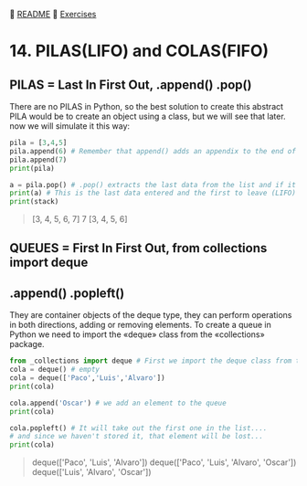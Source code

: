 :page_with_curl: [README](../README_en.md) :pencil: [Exercises](/tests/indicetests.md)

# 14. PILAS(LIFO) and COLAS(FIFO)
## PILAS = Last In First Out, .append() .pop()

There are no PILAS in Python, so the best solution to create this abstract PILA would be to create an object using a class,
but we will see that later.
now we will simulate it this way:

````python
pila = [3,4,5]
pila.append(6) # Remember that append() adds an appendix to the end of the list
pila.append(7)
print(pila)

a = pila.pop() # .pop() extracts the last data from the list and if it is not stored it is lost.
print(a) # This is the last data entered and the first to leave (LIFO)
print(stack)
````
>[3, 4, 5, 6, 7]
7
[3, 4, 5, 6]

## QUEUES = First In First Out, from collections import deque
## .append() .popleft()

They are container objects of the deque type, they can perform operations in both directions, adding or removing elements.
To create a queue in Python we need to import the «deque» class from the «collections» package.

````python
from _collections import deque # First we import the deque class from the collections package
cola = deque() # empty
cola = deque(['Paco','Luis','Alvaro'])
print(cola)

cola.append('Oscar') # we add an element to the queue
print(cola)

cola.popleft() # It will take out the first one in the list....
# and since we haven't stored it, that element will be lost...
print(cola)

````
>deque(['Paco', 'Luis', 'Alvaro'])
deque(['Paco', 'Luis', 'Alvaro', 'Oscar'])
deque(['Luis', 'Alvaro', 'Oscar'])
